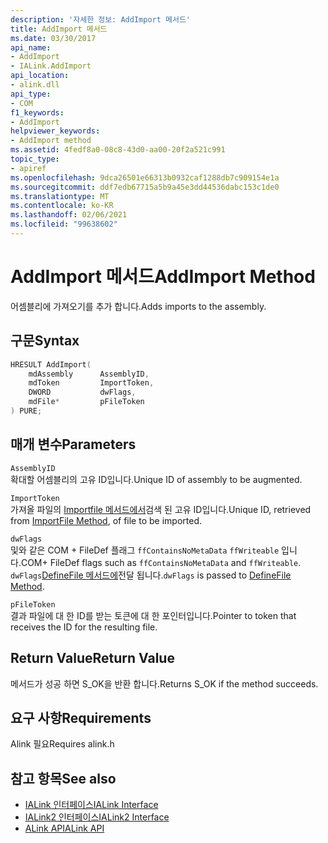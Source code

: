 ```yaml
---
description: '자세한 정보: AddImport 메서드'
title: AddImport 메서드
ms.date: 03/30/2017
api_name:
- AddImport
- IALink.AddImport
api_location:
- alink.dll
api_type:
- COM
f1_keywords:
- AddImport
helpviewer_keywords:
- AddImport method
ms.assetid: 4fedf8a0-08c8-43d0-aa00-20f2a521c991
topic_type:
- apiref
ms.openlocfilehash: 9dca26501e66313b0932caf1288db7c909154e1a
ms.sourcegitcommit: ddf7edb67715a5b9a45e3dd44536dabc153c1de0
ms.translationtype: MT
ms.contentlocale: ko-KR
ms.lasthandoff: 02/06/2021
ms.locfileid: "99638602"
---
```

# <a name="addimport-method"></a><span data-ttu-id="5bf2e-103">AddImport 메서드</span><span class="sxs-lookup"><span data-stu-id="5bf2e-103">AddImport Method</span></span>

<span data-ttu-id="5bf2e-104">어셈블리에 가져오기를 추가 합니다.</span><span class="sxs-lookup"><span data-stu-id="5bf2e-104">Adds imports to the assembly.</span></span>  
  
## <a name="syntax"></a><span data-ttu-id="5bf2e-105">구문</span><span class="sxs-lookup"><span data-stu-id="5bf2e-105">Syntax</span></span>  
  
```cpp  
HRESULT AddImport(  
    mdAssembly      AssemblyID,  
    mdToken         ImportToken,  
    DWORD           dwFlags,  
    mdFile*         pFileToken  
) PURE;  
```  
  
## <a name="parameters"></a><span data-ttu-id="5bf2e-106">매개 변수</span><span class="sxs-lookup"><span data-stu-id="5bf2e-106">Parameters</span></span>  

 `AssemblyID`  
 <span data-ttu-id="5bf2e-107">확대할 어셈블리의 고유 ID입니다.</span><span class="sxs-lookup"><span data-stu-id="5bf2e-107">Unique ID of assembly to be augmented.</span></span>  
  
 `ImportToken`  
 <span data-ttu-id="5bf2e-108">가져올 파일의 [Importfile 메서드에서](importfile-method.md)검색 된 고유 ID입니다.</span><span class="sxs-lookup"><span data-stu-id="5bf2e-108">Unique ID, retrieved from [ImportFile Method](importfile-method.md), of file to be imported.</span></span>  
  
 `dwFlags`  
 <span data-ttu-id="5bf2e-109">및와 같은 COM + FileDef 플래그 `ffContainsNoMetaData` `ffWriteable` 입니다.</span><span class="sxs-lookup"><span data-stu-id="5bf2e-109">COM+ FileDef flags such as `ffContainsNoMetaData` and `ffWriteable`.</span></span> <span data-ttu-id="5bf2e-110">`dwFlags`[DefineFile 메서드에](../metadata/imetadataassemblyemit-definefile-method.md)전달 됩니다.</span><span class="sxs-lookup"><span data-stu-id="5bf2e-110">`dwFlags` is passed to [DefineFile Method](../metadata/imetadataassemblyemit-definefile-method.md).</span></span>  
  
 `pFileToken`  
 <span data-ttu-id="5bf2e-111">결과 파일에 대 한 ID를 받는 토큰에 대 한 포인터입니다.</span><span class="sxs-lookup"><span data-stu-id="5bf2e-111">Pointer to token that receives the ID for the resulting file.</span></span>  
  
## <a name="return-value"></a><span data-ttu-id="5bf2e-112">Return Value</span><span class="sxs-lookup"><span data-stu-id="5bf2e-112">Return Value</span></span>  

 <span data-ttu-id="5bf2e-113">메서드가 성공 하면 S_OK을 반환 합니다.</span><span class="sxs-lookup"><span data-stu-id="5bf2e-113">Returns S_OK if the method succeeds.</span></span>  
  
## <a name="requirements"></a><span data-ttu-id="5bf2e-114">요구 사항</span><span class="sxs-lookup"><span data-stu-id="5bf2e-114">Requirements</span></span>  

 <span data-ttu-id="5bf2e-115">Alink 필요</span><span class="sxs-lookup"><span data-stu-id="5bf2e-115">Requires alink.h</span></span>  
  
## <a name="see-also"></a><span data-ttu-id="5bf2e-116">참고 항목</span><span class="sxs-lookup"><span data-stu-id="5bf2e-116">See also</span></span>

- [<span data-ttu-id="5bf2e-117">IALink 인터페이스</span><span class="sxs-lookup"><span data-stu-id="5bf2e-117">IALink Interface</span></span>](ialink-interface.md)
- [<span data-ttu-id="5bf2e-118">IALink2 인터페이스</span><span class="sxs-lookup"><span data-stu-id="5bf2e-118">IALink2 Interface</span></span>](ialink2-interface.md)
- [<span data-ttu-id="5bf2e-119">ALink API</span><span class="sxs-lookup"><span data-stu-id="5bf2e-119">ALink API</span></span>](index.md)
